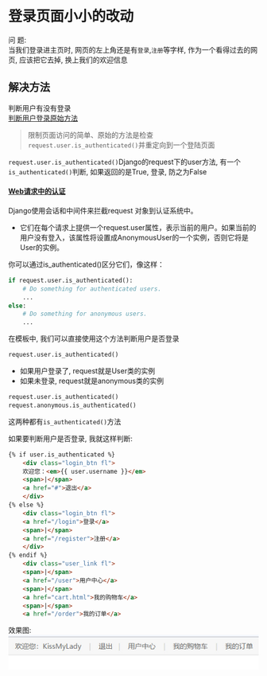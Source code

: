 登录页面小小的改动  
=====

问 题:   
当我们登录进主页时, 网页的左上角还是有`登录`,`注册`等字样, 作为一个看得过去的网页, 应该把它去掉, 换上我们的欢迎信息   

## 解决方法    
判断用户有没有登录     
[判断用户登录原始方法](https://yiyibooks.cn/xx/django_182/topics/auth/default.html)       

> 限制页面访问的简单、原始的方法是检查`request.user.is_authenticated()`并重定向到一个登陆页面       

`request.user.is_authenticated()`Django的request下的user方法, 有一个`is_authenticated()`判断, 如果返回的是True, 登录, 防之为False  


#### [Web请求中的认证](https://yiyibooks.cn/xx/django_182/topics/auth/default.html)        
Django使用会话和中间件来拦截request 对象到认证系统中。    
* 它们在每个请求上提供一个request.user属性，表示当前的用户。如果当前的用户没有登入，该属性将设置成AnonymousUser的一个实例，否则它将是User的实例。    
  
你可以通过is_authenticated()区分它们，像这样：   
```Python  
if request.user.is_authenticated():
    # Do something for authenticated users.
    ...
else:
    # Do something for anonymous users.
    ...
```
在模板中, 我们可以直接使用这个方法判断用户是否登录    
```Python
request.user.is_authenticated()
```
* 如果用户登录了, request就是User类的实例    
* 如果未登录, request就是anonymous类的实例   
```Python   
request.user.is_authenticated()  
request.anonymous.is_authenticated()  
```
这两种都有`is_authenticated()`方法    

如果要判断用户是否登录, 我就这样判断:  
```html
{% if user.is_authenticated %}
	<div class="login_btn fl">
	欢迎您：<em>{{ user.username }}</em>
	<span>|</span>
	<a href="#">退出</a>
	</div>
{% else %}
	<div class="login_btn fl">
	<a href="/login">登录</a>
	<span>|</span>
	<a href="/register">注册</a>
	</div>
{% endif %}
	<div class="user_link fl">
	<span>|</span>
	<a href="/user">用户中心</a>
	<span>|</span>
	<a href="cart.html">我的购物车</a>
	<span>|</span>
	<a href="/order">我的订单</a>
```
效果图:   
![userlogin-1](https://github.com/KissMyLady/Django/blob/master/Img/django_hight/userlogin-1.jpg)  



